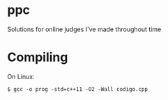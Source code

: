 # ppc
Solutions for online judges I've made throughout time

# Compiling
On Linux:
```
$ gcc -o prog -std=c++11 -O2 -Wall codigo.cpp
```